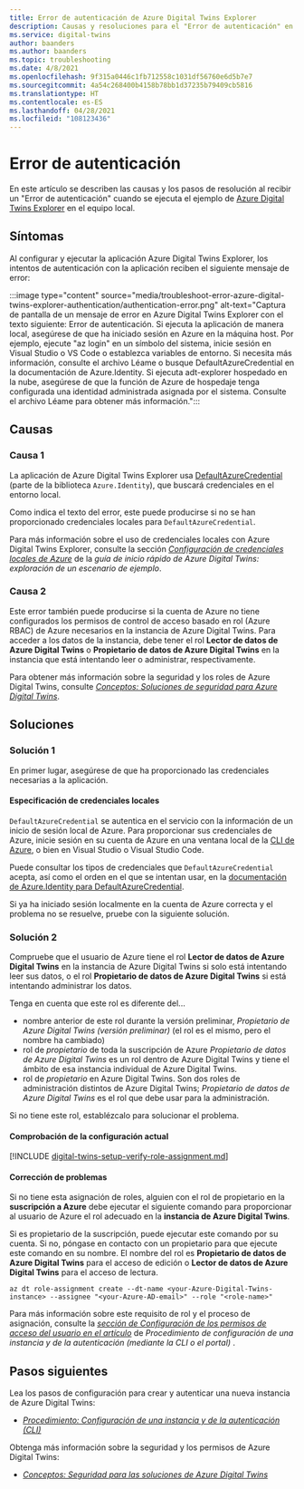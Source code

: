 ```yaml
---
title: Error de autenticación de Azure Digital Twins Explorer
description: Causas y resoluciones para el "Error de autenticación" en Azure Digital Twins Explorer.
ms.service: digital-twins
author: baanders
ms.author: baanders
ms.topic: troubleshooting
ms.date: 4/8/2021
ms.openlocfilehash: 9f315a0446c1fb712558c1031df56760e6d5b7e7
ms.sourcegitcommit: 4a54c268400b4158b78bb1d37235b79409cb5816
ms.translationtype: HT
ms.contentlocale: es-ES
ms.lasthandoff: 04/28/2021
ms.locfileid: "108123436"
---
```

# <a name="authentication-failed"></a>Error de autenticación

En este artículo se describen las causas y los pasos de resolución al recibir un "Error de autenticación" cuando se ejecuta el ejemplo de [Azure Digital Twins Explorer](/samples/azure-samples/digital-twins-explorer/digital-twins-explorer/) en el equipo local. 

## <a name="symptoms"></a>Síntomas

Al configurar y ejecutar la aplicación Azure Digital Twins Explorer, los intentos de autenticación con la aplicación reciben el siguiente mensaje de error:

:::image type="content" source="media/troubleshoot-error-azure-digital-twins-explorer-authentication/authentication-error.png" alt-text="Captura de pantalla de un mensaje de error en Azure Digital Twins Explorer con el texto siguiente: Error de autenticación. Si ejecuta la aplicación de manera local, asegúrese de que ha iniciado sesión en Azure en la máquina host. Por ejemplo, ejecute &quot;az login&quot; en un símbolo del sistema, inicie sesión en Visual Studio o VS Code o establezca variables de entorno. Si necesita más información, consulte el archivo Léame o busque DefaultAzureCredential en la documentación de Azure.Identity. Si ejecuta adt-explorer hospedado en la nube, asegúrese de que la función de Azure de hospedaje tenga configurada una identidad administrada asignada por el sistema. Consulte el archivo Léame para obtener más información.":::

## <a name="causes"></a>Causas

### <a name="cause-1"></a>Causa 1

La aplicación de Azure Digital Twins Explorer usa [DefaultAzureCredential](/dotnet/api/azure.identity.defaultazurecredential) (parte de la biblioteca `Azure.Identity`), que buscará credenciales en el entorno local.

Como indica el texto del error, este puede producirse si no se han proporcionado credenciales locales para `DefaultAzureCredential`.

Para más información sobre el uso de credenciales locales con Azure Digital Twins Explorer, consulte la sección [*Configuración de credenciales locales de Azure*](./quickstart-azure-digital-twins-explorer.md#set-up-local-azure-credentials) de la *guía de inicio rápido de Azure Digital Twins: exploración de un escenario de ejemplo*.

### <a name="cause-2"></a>Causa 2

Este error también puede producirse si la cuenta de Azure no tiene configurados los permisos de control de acceso basado en rol (Azure RBAC) de Azure necesarios en la instancia de Azure Digital Twins. Para acceder a los datos de la instancia, debe tener el rol **Lector de datos de Azure Digital Twins** o **Propietario de datos de Azure Digital Twins** en la instancia que está intentando leer o administrar, respectivamente. 

Para obtener más información sobre la seguridad y los roles de Azure Digital Twins, consulte [*Conceptos: Soluciones de seguridad para Azure Digital Twins*](concepts-security.md).

## <a name="solutions"></a>Soluciones

### <a name="solution-1"></a>Solución 1

En primer lugar, asegúrese de que ha proporcionado las credenciales necesarias a la aplicación.

#### <a name="provide-local-credentials"></a>Especificación de credenciales locales

`DefaultAzureCredential` se autentica en el servicio con la información de un inicio de sesión local de Azure. Para proporcionar sus credenciales de Azure, inicie sesión en su cuenta de Azure en una ventana local de la [CLI de Azure](/cli/azure/install-azure-cli), o bien en Visual Studio o Visual Studio Code.

Puede consultar los tipos de credenciales que `DefaultAzureCredential` acepta, así como el orden en el que se intentan usar, en la [documentación de Azure.Identity para DefaultAzureCredential](/dotnet/api/overview/azure/identity-readme#defaultazurecredential).

Si ya ha iniciado sesión localmente en la cuenta de Azure correcta y el problema no se resuelve, pruebe con la siguiente solución.

### <a name="solution-2"></a>Solución 2

Compruebe que el usuario de Azure tiene el rol **Lector de datos de Azure Digital Twins** en la instancia de Azure Digital Twins si solo está intentando leer sus datos, o el rol **Propietario de datos de Azure Digital Twins** si está intentando administrar los datos.

Tenga en cuenta que este rol es diferente del...
* nombre anterior de este rol durante la versión preliminar, *Propietario de Azure Digital Twins (versión preliminar)* (el rol es el mismo, pero el nombre ha cambiado)
* rol de *propietario* de toda la suscripción de Azure *Propietario de datos de Azure Digital Twins* es un rol dentro de Azure Digital Twins y tiene el ámbito de esa instancia individual de Azure Digital Twins.
* rol de *propietario* en Azure Digital Twins. Son dos roles de administración distintos de Azure Digital Twins; *Propietario de datos de Azure Digital Twins* es el rol que debe usar para la administración.

 Si no tiene este rol, establézcalo para solucionar el problema.

#### <a name="check-current-setup"></a>Comprobación de la configuración actual

[!INCLUDE [digital-twins-setup-verify-role-assignment.md](../../includes/digital-twins-setup-verify-role-assignment.md)]

#### <a name="fix-issues"></a>Corrección de problemas 

Si no tiene esta asignación de roles, alguien con el rol de propietario en la **suscripción a Azure** debe ejecutar el siguiente comando para proporcionar al usuario de Azure el rol adecuado en la **instancia de Azure Digital Twins**. 

Si es propietario de la suscripción, puede ejecutar este comando por su cuenta. Si no, póngase en contacto con un propietario para que ejecute este comando en su nombre. El nombre del rol es **Propietario de datos de Azure Digital Twins** para el acceso de edición o **Lector de datos de Azure Digital Twins** para el acceso de lectura.

```azurecli-interactive
az dt role-assignment create --dt-name <your-Azure-Digital-Twins-instance> --assignee "<your-Azure-AD-email>" --role "<role-name>"
```

Para más información sobre este requisito de rol y el proceso de asignación, consulte la [*sección de Configuración de los permisos de acceso del usuario en el artículo*](how-to-set-up-instance-CLI.md#set-up-user-access-permissions) de *Procedimiento de configuración de una instancia y de la autenticación (mediante la CLI o el portal)* .

## <a name="next-steps"></a>Pasos siguientes

Lea los pasos de configuración para crear y autenticar una nueva instancia de Azure Digital Twins:
* [*Procedimiento: Configuración de una instancia y de la autenticación (CLI)*](how-to-set-up-instance-cli.md)

Obtenga más información sobre la seguridad y los permisos de Azure Digital Twins:
* [*Conceptos: Seguridad para las soluciones de Azure Digital Twins*](concepts-security.md)